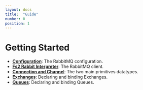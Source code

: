 ```yaml
---
layout: docs
title:  "Guide"
number: 0
position: 1
---
```


# Getting Started

- **[Configuration](./config.html)**: The RabbitMQ configuration.
- **[Fs2 Rabbit Interpreter](./interpreter.html)**: The RabbitMQ client.
- **[Connection and Channel](./connection-channel.html)**: The two main primitives datatypes.
- **[Exchanges](./exchanges.html)**: Declaring and binding Exchanges.
- **[Queues](./queues.html)**: Declaring and binding Queues.
